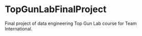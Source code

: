 # TopGunLabFinalProject
Final project of data engineering Top Gun Lab course for Team International.
